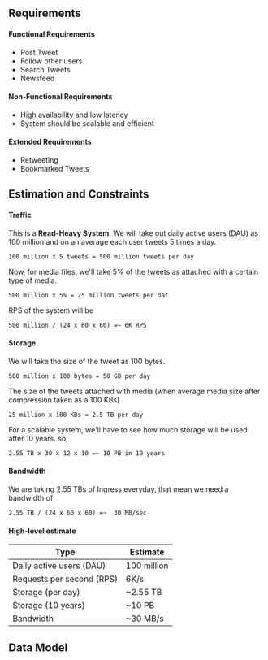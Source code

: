 ## Requirements

#### Functional Requirements
* Post Tweet
* Follow other users
* Search Tweets
* Newsfeed

#### Non-Functional Requirements
* High availability and low latency
* System should be scalable and efficient

#### Extended Requirements
* Retweeting
* Bookmarked Tweets


## Estimation and Constraints

#### Traffic
This is a **Read-Heavy System**. We will take out daily active users (DAU) as 100 million and on an average each user tweets 5 times a day. 

	100 million x 5 tweets = 500 million tweets per day

Now, for media files, we'll take 5% of the tweets as attached with a certain type of media.

	500 million x 5% = 25 million tweets per dat

RPS of the system will be

	500 million / (24 x 60 x 60) =~ 6K RPS

#### Storage
We will take the size of the tweet as 100 bytes.

	500 million x 100 bytes = 50 GB per day

The size of the tweets attached with media (when average media size after compression taken as a 100 KBs)

	25 million x 100 KBs = 2.5 TB per day

For a scalable system, we'll have to see how much storage will be used after 10 years. so,

	2.55 TB x 30 x 12 x 10 =~ 10 PB in 10 years

#### Bandwidth
We are taking 2.55 TBs of Ingress everyday, that mean we need a bandwidth of 

	2.55 TB / (24 x 60 x 60) =~  30 MB/sec

#### High-level estimate

|Type|Estimate|
|---|---|
|Daily active users (DAU)|100 million|
|Requests per second (RPS)|6K/s|
|Storage (per day)|~2.55 TB|
|Storage (10 years)|~10 PB|
|Bandwidth|~30 MB/s|


## Data Model 






